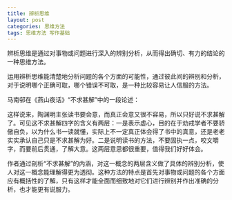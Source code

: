```yaml
---
title: 辨析思维
layout: post
categories: 思维方法
tags: 思维方法 写作基础
---
```


辨析思维是通过对事物或问题进行深入的辨别分析，从而得出确切、有力的结论的一种思维方法。

运用辨析思维能清楚地分析问题的各个方面的可能性，通过彼此间的辨别和分析，对于说明哪个正确可取，哪个错误不可取，是一种比较容易让人信服的方法。

马南邨在《燕山夜话》“不求甚解”中的一段论述：

这样说来，陶渊明主张读书要会意，而真正会意又很不容易，所以只好说不求甚解了。可见这不求甚解四字的含义有两层：一是表示虚心，目的在于劝戒学者不要骄傲自负，以为什么书一读就懂，实际上不一定真正体会得了书中的真意，还是老老实实承认自己只是不求甚解为好。二是说明读书的方法，不要固执一点，咬文嚼字，而要前后贯通，了解大意。这两层意思都很重要，值得我们好好体会。

作者通过剖析“不求甚解”的内涵，对这一概念的两层含义做了具体的辨别分析，使人对这一概念能理解得更为透彻。这种方法的特点是首先对事物或问题的各个方面应有概括性的了解，只有这样才能全面而细致地对它们进行辨别并作出准确的分析，也才能更有说服力。 